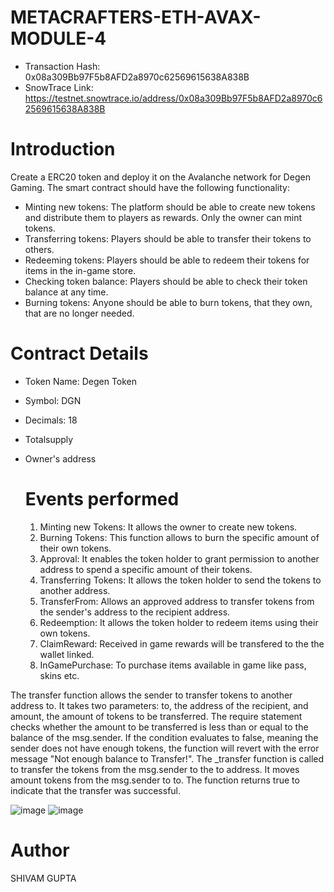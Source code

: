 # METACRAFTERS-ETH-AVAX-MODULE-4

- Transaction Hash: 0x08a309Bb97F5b8AFD2a8970c62569615638A838B
- SnowTrace Link: https://testnet.snowtrace.io/address/0x08a309Bb97F5b8AFD2a8970c62569615638A838B

# Introduction
Create a ERC20 token and deploy it on the Avalanche network for Degen Gaming. The smart contract should have the following functionality:

- Minting new tokens: The platform should be able to create new tokens and distribute them to players as rewards. Only the owner can mint tokens.
- Transferring tokens: Players should be able to transfer their tokens to others.
- Redeeming tokens: Players should be able to redeem their tokens for items in the in-game store.
- Checking token balance: Players should be able to check their token balance at any time.
- Burning tokens: Anyone should be able to burn tokens, that they own, that are no longer needed.

# Contract Details
- Token Name: Degen Token
- Symbol: DGN
- Decimals: 18
- Totalsupply
- Owner's address

  # Events performed
  1. Minting new Tokens: It allows the owner to create new tokens.
  2. Burning Tokens: This function allows to burn the specific amount of their own tokens.
  3. Approval: It enables the token holder to grant permission to another address to spend a specific amount of their tokens.
  4. Transferring Tokens: It allows the token holder to send the tokens to another address.
  5. TransferFrom: Allows an approved address to transfer tokens from the sender's address to the recipient address.
  6. Redeemption: It allows the token holder to redeem items using their own tokens.
  7. ClaimReward: Received in game rewards will be transfered to the the wallet linked.
  8. InGamePurchase: To purchase items available in game like pass, skins etc.

The transfer function allows the sender to transfer tokens to another address to. It takes two parameters: to, the address of the recipient, and amount, the amount of tokens to be transferred. The require statement checks whether the amount to be transferred is less than or equal to the balance of the msg.sender. If the condition evaluates to false, meaning the sender does not have enough tokens, the function will revert with the error message "Not enough balance to Transfer!". The _transfer function is called to transfer the tokens from the msg.sender to the to address. It moves amount tokens from the msg.sender to to. The function returns true to indicate that the transfer was successful.


![image](https://github.com/ShivamGupta92/METACRAFTERS-ETH-AVAX-MODULE-4/assets/70855458/1b26719a-4e76-4136-8a10-17d72a7d6cce)
![image](https://github.com/ShivamGupta92/METACRAFTERS-ETH-AVAX-MODULE-4/assets/70855458/0b270359-64db-4fe8-bc74-baaf1b4da476)

# Author
SHIVAM GUPTA

